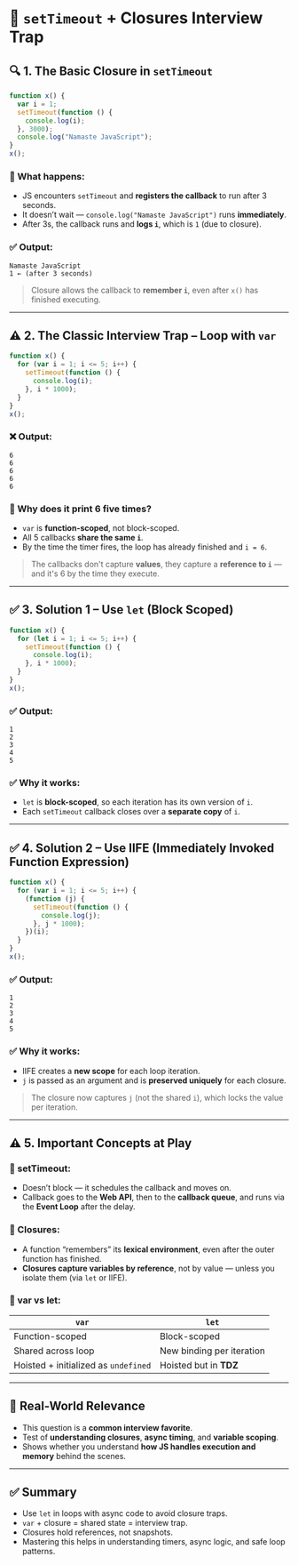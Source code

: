 # 📘 `setTimeout` + Closures Interview Trap

## 🔍 1. The Basic Closure in `setTimeout`
```js
function x() {
  var i = 1;
  setTimeout(function () {
    console.log(i);
  }, 3000);
  console.log("Namaste JavaScript");
}
x();
````
### 🧠 What happens:
* JS encounters `setTimeout` and **registers the callback** to run after 3 seconds.
* It doesn’t wait — `console.log("Namaste JavaScript")` runs **immediately**.
* After 3s, the callback runs and **logs `i`**, which is `1` (due to closure).

### ✅ Output:
```
Namaste JavaScript
1 ← (after 3 seconds)
```
> Closure allows the callback to **remember `i`**, even after `x()` has finished executing.

---

## ⚠️ 2. The Classic Interview Trap – Loop with `var`
```js
function x() {
  for (var i = 1; i <= 5; i++) {
    setTimeout(function () {
      console.log(i);
    }, i * 1000);
  }
}
x();
```
### ❌ Output:

```
6
6
6
6
6
```

### 🤯 Why does it print 6 five times?
* `var` is **function-scoped**, not block-scoped.
* All 5 callbacks **share the same `i`**.
* By the time the timer fires, the loop has already finished and `i = 6`.
> The callbacks don't capture **values**, they capture a **reference to `i`** — and it's 6 by the time they execute.

---

## ✅ 3. Solution 1 – Use `let` (Block Scoped)
```js
function x() {
  for (let i = 1; i <= 5; i++) {
    setTimeout(function () {
      console.log(i);
    }, i * 1000);
  }
}
x();
```
### ✅ Output:

```
1
2
3
4
5
```

### ✅ Why it works:
* `let` is **block-scoped**, so each iteration has its own version of `i`.
* Each `setTimeout` callback closes over a **separate copy** of `i`.

---

## ✅ 4. Solution 2 – Use IIFE (Immediately Invoked Function Expression)
```js
function x() {
  for (var i = 1; i <= 5; i++) {
    (function (j) {
      setTimeout(function () {
        console.log(j);
      }, j * 1000);
    })(i);
  }
}
x();
```
### ✅ Output:
```
1
2
3
4
5
```
### ✅ Why it works:
* IIFE creates a **new scope** for each loop iteration.
* `j` is passed as an argument and is **preserved uniquely** for each closure.
> The closure now captures `j` (not the shared `i`), which locks the value per iteration.

---

## ⚠️ 5. Important Concepts at Play
### 🧠 setTimeout:
* Doesn’t block — it schedules the callback and moves on.
* Callback goes to the **Web API**, then to the **callback queue**, and runs via the **Event Loop** after the delay.
### 🧠 Closures:
* A function “remembers” its **lexical environment**, even after the outer function has finished.
* **Closures capture variables by reference**, not by value — unless you isolate them (via `let` or IIFE).
### 🧠 var vs let:
| `var`                                | `let`                     |
| ------------------------------------ | ------------------------- |
| Function-scoped                      | Block-scoped              |
| Shared across loop                   | New binding per iteration |
| Hoisted + initialized as `undefined` | Hoisted but in **TDZ**    |

---

## 🧠 Real-World Relevance
* This question is a **common interview favorite**.
* Test of **understanding closures**, **async timing**, and **variable scoping**.
* Shows whether you understand **how JS handles execution and memory** behind the scenes.

---

## ✅ Summary
* Use `let` in loops with async code to avoid closure traps.
* `var` + closure = shared state = interview trap.
* Closures hold references, not snapshots.
* Mastering this helps in understanding timers, async logic, and safe loop patterns.
```
